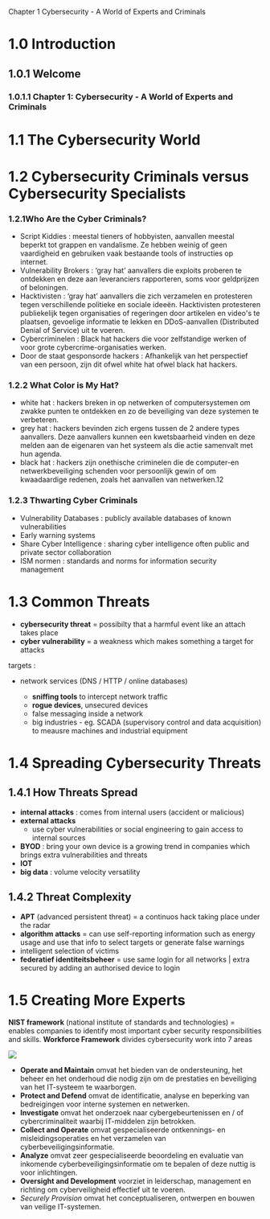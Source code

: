  Chapter 1 Cybersecurity - A World of Experts and Criminals

# 1.0 Introduction

## 1.0.1 Welcome

### 1.0.1.1 Chapter 1: Cybersecurity - A World of Experts and Criminals

# 1.1 The Cybersecurity World

# 1.2 Cybersecurity Criminals versus Cybersecurity Specialists


### 1.2.1Who Are the Cyber Criminals?

  - Script Kiddies : meestal tieners of hobbyisten, aanvallen meestal
    beperkt tot grappen en vandalisme. Ze hebben weinig of geen vaardigheid
    en gebruiken vaak bestaande tools of instructies op internet.
  - Vulnerability Brokers : ‘gray hat’ aanvallers die exploits proberen te ontdekken en deze aan
    leveranciers rapporteren, soms voor geldprijzen of beloningen.
  - Hacktivisten : ‘gray hat’ aanvallers die zich verzamelen en protesteren tegen
    verschillende politieke en sociale ideeën. Hacktivisten protesteren publiekelijk tegen organisaties of regeringen door artikelen en video's te plaatsen, gevoelige informatie te lekken en DDoS-aanvallen (Distributed Denial of Service) uit te voeren.
  - Cybercriminelen : Black hat hackers die voor zelfstandige werken of voor grote
    cybercrime-organisaties werken.
  - Door de staat gesponsorde hackers : Afhankelijk van het perspectief van een persoon,
    zijn dit ofwel white hat ofwel black hat hackers.

### 1.2.2 What Color is My Hat?

  - white hat : hackers breken in op netwerken of computersystemen om zwakke punten te ontdekken en zo de beveiliging van deze systemen te verbeteren.
  - grey hat : hackers bevinden zich ergens tussen de 2 andere types aanvallers. Deze aanvallers kunnen een kwetsbaarheid vinden en deze melden aan de eigenaren van het systeem als die actie samenvalt met hun agenda.
  - black hat : hackers zijn onethische criminelen die de computer-en netwerkbeveiliging schenden voor persoonlijk gewin of om kwaadaardige redenen, zoals het aanvallen van netwerken.12

### 1.2.3 Thwarting Cyber Criminals

  - Vulnerability Databases : publicly available databases of known vulnerabilities
  - Early warning systems
  - Share Cyber Intelligence : sharing cyber intelligence often public and private sector
    collaboration
  - ISM normen : standards and norms for information security management


# 1.3 Common Threats

- **cybersecurity threat** = possibilty that a harmful event like an attach takes place
- **cyber vulnerability** = a weakness which makes something a target for attacks

targets :

- network services (DNS / HTTP / online databases)

  - **sniffing tools** to intercept network traffic
  - **rogue devices**, unsecured devices
  - false messaging inside a network
  - big industries - eg. SCADA (supervisory control and data acquisition) to meausre machines and industrial equipment

# 1.4 Spreading Cybersecurity Threats

## 1.4.1 How Threats Spread

- **internal attacks** : comes from internal users (accident or malicious)
- **external attacks**
  - use cyber vulnerabilities or social engineering to gain access to internal sources
- **BYOD** : bring your own device is a growing trend in companies which brings extra vulnerabilities and threats
- **IOT**
- **big data** : volume velocity versatility

## 1.4.2 Threat Complexity

- **APT** (advanced persistent threat) = a continuos hack taking place under the radar
- **algorithm attacks** = can use self-reporting information such as energy usage and use that info to select targets or generate false warnings
- intelligent selection of victims
- **federatief identiteitsbeheer** = use same login for all networks | extra secured by adding an authorised device to login

# 1.5 Creating More Experts

**NIST framework** (national institute of standards and technologies) = enables companies to identify most important cyber security responsibilities and skills.
**Workforce Framework** divides cybersecurity work into 7 areas

<img src="https://cyberriskleaders.com/wp-content/uploads/2019/11/NICE-Cybersecurity-Workforce-Framework.jpg">

- **Operate and Maintain** omvat het bieden van de ondersteuning, het
  beheer en het onderhoud die nodig zijn om de prestaties en
  beveiliging van het IT-systeem te waarborgen.
- **Protect and Defend** omvat de identificatie, analyse en beperking van
  bedreigingen voor interne systemen en netwerken.
- **Investigate** omvat het onderzoek naar cybergebeurtenissen en / of
  cybercriminaliteit waarbij IT-middelen zijn betrokken.
- **Collect and Operate** omvat gespecialiseerde ontkennings- en
  misleidingsoperaties en het verzamelen van cyberbeveiligingsinformatie.
- **Analyze** omvat zeer gespecialiseerde beoordeling en evaluatie van
  inkomende cyberbeveiligingsinformatie om te bepalen of deze nuttig is voor inlichtingen.
- **Oversight and Development** voorziet in leiderschap, management en richting om cyberveiligheid
  effectief uit te voeren.
- _Securely Provision_ omvat het conceptualiseren, ontwerpen en bouwen van veilige IT-systemen.















#### 

